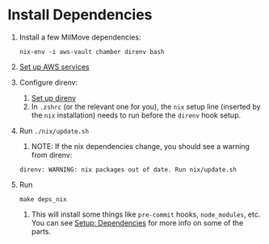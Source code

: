 # Install Dependencies

1. Install a few MilMove dependencies:

   ```shell
   nix-env -i aws-vault chamber direnv bash
   ```

1. [Set up AWS services](/docs/about/application-setup/aws-services.md)

1. Configure direnv:

   1. [Set up direnv](/docs/about/application-setup/direnvmd)
   1. In `.zshrc` (or the relevant one for you), the `nix` setup line (inserted by the `nix` installation) needs to run
      before the `direnv` hook setup.

1. Run `./nix/update.sh`

   1. NOTE: If the nix dependencies change, you should see a warning from direnv:

   ```text
   direnv: WARNING: nix packages out of date. Run nix/update.sh
   ```

1. Run

   ```shell
   make deps_nix
   ```

   1. This will install some things like `pre-commit` hooks, `node_modules`, etc. You can see
      [Setup: Dependencies](/docs/about/application-setup/dependencies) for more info on some of the parts.
